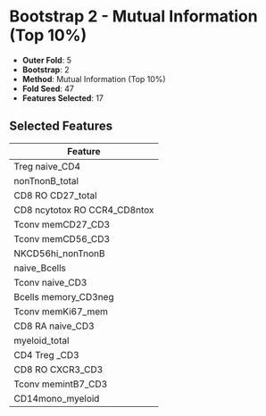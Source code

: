 # Bootstrap 2 - Mutual Information (Top 10%)

- **Outer Fold**: 5
- **Bootstrap**: 2
- **Method**: Mutual Information (Top 10%)
- **Fold Seed**: 47
- **Features Selected**: 17

## Selected Features

| Feature |
|---------|
| Treg naive_CD4 |
| nonTnonB_total |
| CD8 RO CD27_total |
| CD8 ncytotox RO CCR4_CD8ntox |
| Tconv memCD27_CD3 |
| Tconv memCD56_CD3 |
| NKCD56hi_nonTnonB |
| naive_Bcells |
| Tconv naive_CD3 |
| Bcells memory_CD3neg |
| Tconv memKi67_mem |
| CD8 RA naive_CD3 |
| myeloid_total |
| CD4 Treg _CD3 |
| CD8 RO CXCR3_CD3 |
| Tconv memintB7_CD3 |
| CD14mono_myeloid |
